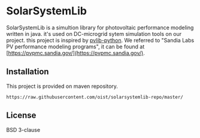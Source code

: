 SolarSystemLib
==============
SolarSystemLib is a simultion library for photovoltaic performance modeling written in java.
it's used on DC-microgrid sytem simulation tools on our project.
this project is inspired by [pvlib-python](https://github.com/pvlib/pvlib-python).
We referred to "Sandia Labs PV performance modeling programs", it can be found at [https://pvpmc.sandia.gov/](https://pvpmc.sandia.gov/).

Installation
------------
This project is provided on maven repository.

```text
https://raw.githubusercontent.com/oist/solarsystemlib-repo/master/
```

License
-------

BSD 3-clause
